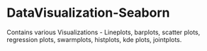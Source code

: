# DataVisualization-Seaborn

Contains various Visualizations - Lineplots, barplots, scatter plots, regression plots, swarmplots, histplots, kde plots, jointplots.
